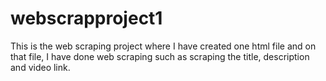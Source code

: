# webscrapproject1
This is the web scraping project where I have created one html file and on that file, I have done web scraping such as scraping the title, description and video link.
